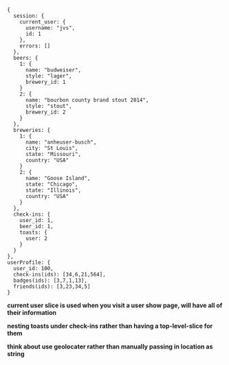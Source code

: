 
    {
      session: {
        current_user: {
          username: "jvs",
          id: 1
        },
        errors: []
      },
      beers: {
        1: {
          name: "budweiser",
          style: "lager",
          brewery_id: 1
        }
        2: {
          name: "bourbon county brand stout 2014",
          style: "stout",
          brewery_id: 2
        }
      },
      breweries: {
        1: {
          name: "anheuser-busch",
          city: "St Louis",
          state: "Missouri",
          country: "USA"
        }
        2: {
          name: "Goose Island",
          state: "Chicago",
          state: "Illinois",
          country: "USA"
        }
      },
      check-ins: {
        user_id: 1,
        beer_id: 1,
        toasts: {    
          user: 2
        }
      }
    },
    userProfile: {
      user_id: 100,
      check-ins(ids): [34,6,21,564],
      badges(ids): [3,7,1,13],
      friends(ids): [3,23,34,5]
    }

**current user slice is used when you visit a user show page, will have all of their information**

**nesting toasts under check-ins rather than having a top-level-slice for them**

**think about use geolocater rather than manually passing in location as string**

